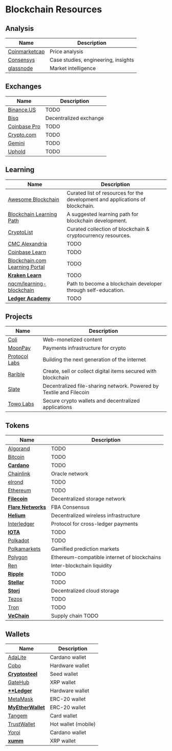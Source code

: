 # Blockchain Resources

## Analysis
Name | Description 
--- | ---
[Coinmarketcap](https://coinmarketcap.com/) | Price analysis
[Consensys](https://consensys.net/) | Case studies, engineering, insights
[glassnode](https://glassnode.com/) | Market intelligence


## Exchanges
Name | Description 
--- | ---
[Binance.US](https://www.binance.us/en/home) | TODO
[Bisq](https://bisq.network/) | Decentralized exchange
[Coinbase Pro](https://pro.coinbase.com/) | TODO
[Crypto.com](https://crypto.com/en/index.html) | TODO
[Gemini](https://www.gemini.com/) | TODO
[Uphold](https://uphold.com/en-us) | TODO

## Learning
Name | Description 
--- | ---
[Awesome Blockchain](https://github.com/yjjnls/awesome-blockchain) | Curated list of resources for the development and applications of blockchain. 
[Blockchain Learning Path](https://github.com/protofire/blockchain-learning-path) | A suggested learning path for blockchain development. 
[CryptoList](https://github.com/coinpride/CryptoList) | Curated collection of blockchain & cryptocurrency resources. 
[CMC Alexandria](https://coinmarketcap.com/alexandria/) | TODO
[Coinbase Learn](https://www.coinbase.com/learn) | TODO
[Blockchain.com Learning Portal](https://www.blockchain.com/learning-portal/) | TODO
**[Kraken Learn](https://www.kraken.com/learn)** | TODO
[nqcm/learning-blockchain](https://github.com/nqcm/learning-blockchain) | Path to become a blockchain developer through self-education.
**[Ledger Academy](https://www.ledger.com/academy)** | TODO

## Projects
Name | Description 
--- | ---
[Coli](https://coil.com/) | Web-monetized content
[MoonPay](https://www.moonpay.com/) | Payments infrastructure for crypto
[Protocol Labs](https://protocol.ai/) | Building the next generation of the internet
[Rarible](https://rarible.com/) | Create, sell or collect digital items secured with blockchain
[Slate](https://slate.host/) | Decentralized file-sharing network. Powered by Textile and Filecoin
[Towo Labs](https://towo.io/) | Secure crypto wallets and decentralized applications

## Tokens
Name | Description 
--- | ---
[Algorand](https://www.algorand.com/) | TODO
[Bitcoin](https://bitcoin.org/en/) | TODO
**[Cardano](https://cardano.org/)** | TODO
[Chainlink](https://chain.link/) | Oracle network
[elrond](https://elrond.com/) | TODO
[Ethereum](https://ethereum.org/en/) | TODO
**[Filecoin](https://filecoin.io/)** | Decentralized storage network
**[Flare Networks](https://flare.xyz/)** | FBA Consensus
**[Helium](https://helium.com/)** | Decentralized wireless infrastructure
[Interledger](https://interledger.org/) | Protocol for cross-ledger payments
**[IOTA](https://www.iota.org/)** | TODO
[Polkadot](https://polkadot.network/) | TODO
[Polkamarkets](https://www.polkamarkets.com/) | Gamified prediction markets
[Polygon](https://polygon.technology/) | Ethereum-compatible internet of blockchains
[Ren](https://renproject.io/) | Inter-blockchain liquidity
**[Ripple](https://ripple.com/)** | TODO
**[Stellar](https://www.stellar.org/)** | TODO
**[Storj](https://storj.io/)** | Decentralized cloud storage
[Tezos](https://tezos.com/) | TODO
[Tron](https://tron.network/) | TODO
**[VeChain](https://www.vechain.com/)** | Supply chain TODO

## Wallets
Name | Description 
--- | ---
[AdaLite](https://adalite.io/) | Cardano wallet
[Cobo](https://cobo.com/) | Hardware wallet
**[Cryptosteel](https://cryptosteel.com/)** | Seed wallet
[GateHub](https://gatehub.net/) | XRP wallet
**[**Ledger](https://www.ledger.com/)** | Hardware wallet
[MetaMask](https://metamask.io/) | ERC-20 wallet
**[MyEtherWallet](https://www.myetherwallet.com/)** | ERC-20 wallet
[Tangem](https://tangem.com/) | Card wallet
[TrustWallet](https://trustwallet.com/) | Hot wallet (mobile)
[Yoroi](https://yoroi-wallet.com/) | Cardano wallet
**[xumm](https://xumm.app/)** | XRP wallet